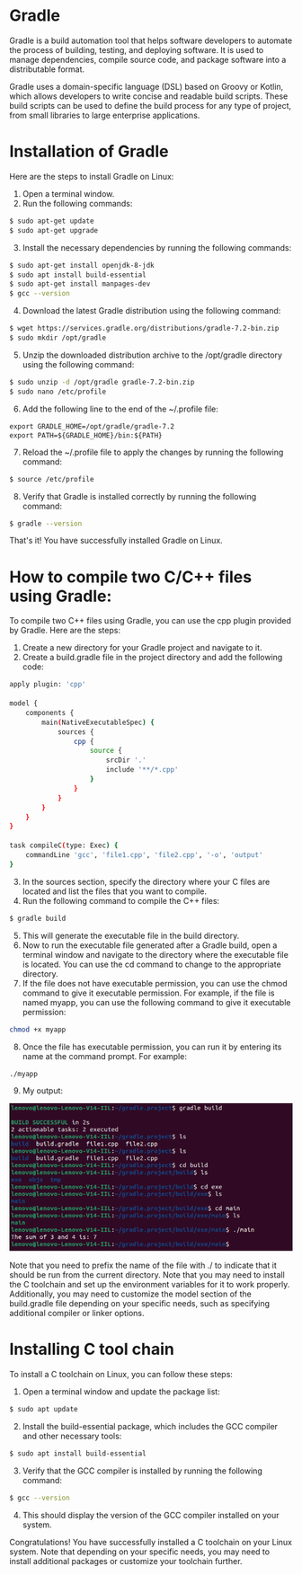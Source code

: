 # Gradle
Gradle is a build automation tool that helps software developers to automate the process of building, testing, and deploying software. It is used to manage dependencies, compile source code, and package software into a distributable format.

Gradle uses a domain-specific language (DSL) based on Groovy or Kotlin, which allows developers to write concise and readable build scripts. These build scripts can be used to define the build process for any type of project, from small libraries to large enterprise applications.

# Installation of Gradle
Here are the steps to install Gradle on Linux:

  1. Open a terminal window.
  2. Run the following commands:
  ```bash
$ sudo apt-get update
$ sudo apt-get upgrade
```
  3. Install the necessary dependencies by running the following commands:
  ```bash
  $ sudo apt-get install openjdk-8-jdk
  $ sudo apt install build-essential
  $ sudo apt-get install manpages-dev
  $ gcc --version
  ```
  4. Download the latest Gradle distribution using the following command:
  ```bash
$ wget https://services.gradle.org/distributions/gradle-7.2-bin.zip
$ sudo mkdir /opt/gradle
```
  5. Unzip the downloaded distribution archive to the /opt/gradle directory using the following command:
```bash
$ sudo unzip -d /opt/gradle gradle-7.2-bin.zip
$ sudo nano /etc/profile
```
 6. Add the following line to the end of the ~/.profile file:  
 ``` profile
export GRADLE_HOME=/opt/gradle/gradle-7.2
export PATH=${GRADLE_HOME}/bin:${PATH}
```
 7. Reload the ~/.profile file to apply the changes by running the following command:
 ``` bash
$ source /etc/profile
```
 8. Verify that Gradle is installed correctly by running the following command:
```bash
$ gradle --version
```
That's it! You have successfully installed Gradle on Linux.


# How to compile two C/C++ files using Gradle:

To compile two C++ files using Gradle, you can use the cpp plugin provided by Gradle. Here are the steps:

1. Create a new directory for your Gradle project and navigate to it.
2. Create a build.gradle file in the project directory and add the following code:
```bash
apply plugin: 'cpp'

model {
    components {
        main(NativeExecutableSpec) {
            sources {
                cpp {
                    source {
                        srcDir '.'
                        include '**/*.cpp'
                    }
                }
            }
        }
    }
}

task compileC(type: Exec) {
    commandLine 'gcc', 'file1.cpp', 'file2.cpp', '-o', 'output'
}
```

3. In the sources section, specify the directory where your C files are located and list the files that you want to compile.
4. Run the following command to compile the C++ files:

```bash
$ gradle build
```
5. This will generate the executable file in the build directory.
6. Now to run the executable file generated after a Gradle build, open a terminal window and navigate to the directory where the executable file is located. You can use the cd command to change to the appropriate directory.
7. If the file does not have executable permission, you can use the chmod command to give it executable permission. For example, if the file is named myapp, you can use the following command to give it executable permission:
```bash
chmod +x myapp
```
8. Once the file has executable permission, you can run it by entering its name at the command prompt. For example:
```bash
./myapp
```
9. My output:

![image](img1.png)

Note that you need to prefix the name of the file with ./ to indicate that it should be run from the current directory.
Note that you may need to install the C toolchain and set up the environment variables for it to work properly. Additionally, you may need to customize the model section of the build.gradle file depending on your specific needs, such as specifying additional compiler or linker options.


# Installing C tool chain

To install a C toolchain on Linux, you can follow these steps:

 1. Open a terminal window and update the package list:
```bash
$ sudo apt update
```
 2. Install the build-essential package, which includes the GCC compiler and other necessary tools:
```bash
$ sudo apt install build-essential
```
 3. Verify that the GCC compiler is installed by running the following command:
```bash
$ gcc --version
```
 4. This should display the version of the GCC compiler installed on your system.

Congratulations! You have successfully installed a C toolchain on your Linux system. Note that depending on your specific needs, you may need to install additional packages or customize your toolchain further.
